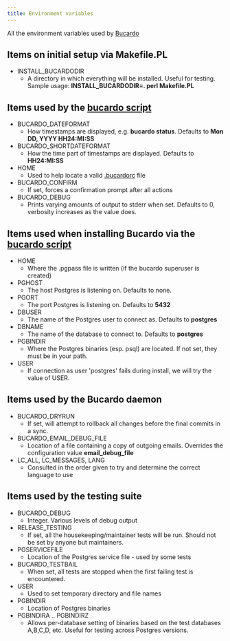 ```yaml
---
title: Environment variables
---
```


All the environment variables used by [Bucardo](/Bucardo/)

Items on initial setup via Makefile.PL
--------------------------------------

-   INSTALL_BUCARDODIR
    -   A directory in which everything will be installed. Useful for testing. Sample usage: **INSTALL_BUCARDODIR=. perl Makefile.PL**

Items used by the [bucardo script](/Bucardo/bucardo_script)
--------------------------------------------------------------

-   BUCARDO_DATEFORMAT
    -   How timestamps are displayed, e.g. **bucardo status**. Defaults to **Mon DD, YYYY HH24:MI:SS**
-   BUCARDO_SHORTDATEFORMAT
    -   How the time part of timestamps are displayed. Defaults to **HH24:MI:SS**
-   HOME
    -   Used to help locate a valid [.bucardorc](/Bucardo/.bucardorc) file
-   BUCARDO_CONFIRM
    -   If set, forces a confirmation prompt after all actions
-   BUCARDO_DEBUG
    -   Prints varying amounts of output to stderr when set. Defaults to 0, verbosity increases as the value does.

Items used when installing Bucardo via the [bucardo script](/Bucardo/bucardo_script)
---------------------------------------------------------------------------------------

-   HOME
    -   Where the .pgpass file is written (if the bucardo superuser is created)
-   PGHOST
    -   The host Postgres is listening on. Defaults to none.
-   PGORT
    -   The port Postgres is listening on. Defaults to **5432**
-   DBUSER
    -   The name of the Postgres user to connect as. Defaults to **postgres**
-   DBNAME
    -   The name of the database to connect to. Defaults to **postgres**
-   PGBINDIR
    -   Where the Postgres binaries (esp. psql) are located. If not set, they must be in your path.
-   USER
    -   If connection as user 'postgres' fails during install, we will try the value of USER.

Items used by the Bucardo daemon
--------------------------------

-   BUCARDO_DRYRUN
    -   If set, will attempt to rollback all changes before the final commits in a sync.
-   BUCARDO_EMAIL_DEBUG_FILE
    -   Location of a file containing a copy of outgoing emails. Overrides the configuration value **email_debug_file**
-   LC_ALL, LC_MESSAGES, LANG
    -   Consulted in the order given to try and determine the correct language to use

Items used by the testing suite
-------------------------------

-   BUCARDO_DEBUG
    -   Integer. Various levels of debug output
-   RELEASE_TESTING
    -   If set, all the housekeeping/maintainer tests will be run. Should not be set by anyone but maintainers.
-   PGSERVICEFILE
    -   Location of the Postgres service file - used by some tests
-   BUCARDO_TESTBAIL
    -   When set, all tests are stopped when the first failing test is encountered.
-   USER
    -   Used to set temporary directory and file names
-   PGBINDIR
    -   Location of Postgres binaries
-   PGBINDIRA .. PGBINDIRZ
    -   Allows per-database setting of binaries based on the test databases A,B,C,D, etc. Useful for testing across Postgres versions.

